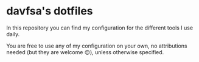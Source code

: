 # davfsa's dotfiles

In this repository you can find my configuration for the different tools I use daily.

You are free to use any of my configuration on your own, no attributions needed (but they
are welcome 🙃), unless otherwise specified.
